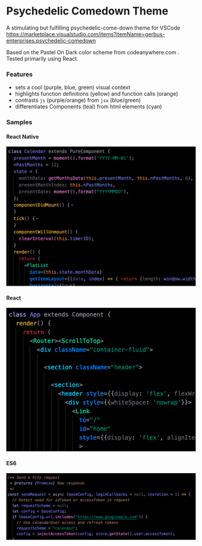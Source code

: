 # Psychedelic Comedown Theme
A stimulating but fulfilling psychedelic-come-down theme for VSCode
https://marketplace.visualstudio.com/items?itemName=gerbus-enterprises.psychedelic-comedown

Based on the Pastel On Dark color scheme from codeanywhere.com . Tested primarily using React.

### Features
* sets a cool (purple, blue, green) visual context
* highlights function definitions (yellow) and function calls (orange)
* contrasts `js` (purple/orange) from `jsx` (blue/green)
* differentiates Components (teal) from html elements (cyan)

### Samples
#### React Native
![React Native](https://github.com/gerbus/psychedelic-comedown/blob/master/sample_rn_component.png)

#### React
![React](https://github.com/gerbus/psychedelic-comedown/blob/master/sample_react_component.png)

#### ES6
![ES6](https://github.com/gerbus/psychedelic-comedown/blob/master/sample_arrow_fn.png)
